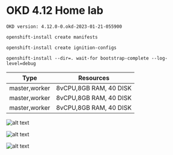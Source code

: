 # OKD 4.12 Home lab

```OKD version: 4.12.0-0.okd-2023-01-21-055900```


```openshift-install create manifests```

```openshift-install create ignition-configs```

```openshift-install --dir=. wait-for bootstrap-complete --log-level=debug```


| Type          | Resources     |
| ------------- |:-------------:|
| master,worker | 8vCPU,8GB RAM, 40 DISK |
| master,worker | 8vCPU,8GB RAM, 40 DISK |
| master,worker | 8vCPU,8GB RAM, 40 DISK |



![alt text](https://github.com/Nurlan199206/okd4.12/blob/main/okd-1.png "OKD 4.12")


![alt text](https://github.com/Nurlan199206/okd4.12/blob/main/okd-2.png "")

![alt text](https://github.com/Nurlan199206/okd4.12/blob/main/task%20mgr.png "Logo Title Text 1")






